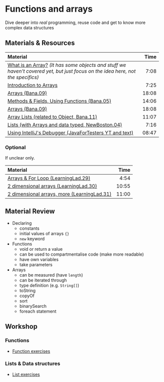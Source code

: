 # Functions and arrays
Dive deeper into *real* programming, reuse code and get to know more complex data structures


## Materials & Resources
| Material | Time |
|:-------- |-----:|
|[What is an Array?](https://www.youtube.com/watch?v=NptnmWvkbTw) *(It has some objects and stuff we haven't covered yet, but just focus on the idea here, not the specifics)*|7:08|
|[Introduction to Arrays](https://www.youtube.com/watch?v=L06uGnF4IpY)|7:25|
|[Arrays (Bana.09)](https://www.youtube.com/watch?v=eNPX2pTiaHI)|18:08|
|[Methods & Fields, Using Functions (Bana.05)](https://www.youtube.com/watch?v=1HTsLK_m2ao)|14:06|
|[Arrays (Bana.09)](https://www.youtube.com/watch?v=eNPX2pTiaHI)|18:08|
|[Array Lists (related to Object, Bana.11)](https://www.youtube.com/watch?v=IEqvmsqjpT0)| 11:07|
|[Lists (with Arrays and data typed, NewBoston.04)](https://www.youtube.com/watch?v=jU5ACV5MucM)|7:16|
|[Using IntelliJ's Debugger (JavaForTesters YT and text)](http://blog.javafortesters.com/2016/07/how-to-debug-java-with-intellij.html)|08:47|


### Optional
If unclear only.

| Material | Time |
|:-------- |-----:|
|[Arrays & For Loop (LearningLad.29)](https://www.youtube.com/watch?v=UZOxpbtlVWg)|4:54|
|[2 dimensional arrays (LearningLad.30)](https://www.youtube.com/watch?v=udHgmxK9oAI)|10:55|
|[2 dimensional arrays, more (LearningLad.31)](https://www.youtube.com/watch?v=w40VcpGWHBM)|11:00|


## Material Review
- Declaring
  - constants
  - initial values of arrays `{}`
  - `new` keyword
- Functions
  - void or return a value
  - can be used to compartmentalise code (make more readable)
  - have own variables
  - take parameters
- Arrays
  - can be measured (have `length`)
  - can be iterated through
  - type definition (e.g. `String[]`)
  - toString
  - copyOf
  - sort
  - binarySearch
  - foreach statement


## Workshop

### Functions
- [Function exercises](exercises/functions.md)

### Lists & Data structures
- [List exercises](exercises/arrays.md)
